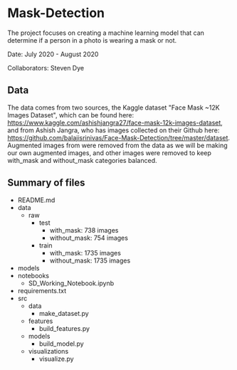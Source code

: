 # Mask-Detection
The project focuses on creating a machine learning model that can determine if a person in a photo is wearing a mask or not.

Date: July 2020 - August 2020

Collaborators: Steven Dye

## Data
The data comes from two sources, the Kaggle dataset "Face Mask ~12K Images Dataset", which can be found here: https://www.kaggle.com/ashishjangra27/face-mask-12k-images-dataset, and from Ashish Jangra, who has images collected on their Github here: https://github.com/balajisrinivas/Face-Mask-Detection/tree/master/dataset. Augmented images from were removed from the data as we will be making our own augmented images, and other images were removed to keep with_mask and without_mask categories balanced.

## Summary of files
- README.md
- data
  - raw
    - test
      - with_mask: 738 images
      - without_mask: 754 images
    - train
      - with_mask: 1735 images
      - without_mask: 1735 images
- models
- notebooks
  - SD_Working_Notebook.ipynb
- requirements.txt
- src
  - data
    - make_dataset.py
  - features
    - build_features.py
  - models
    - build_model.py
  - visualizations
    - visualize.py
